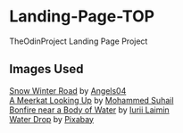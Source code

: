 # Landing-Page-TOP
TheOdinProject Landing Page Project

## Images Used

[Snow Winter Road](images/air.jpg) by [Angels04](https://pixabay.com/users/angels04-12654970/)  
[A Meerkat Looking Up](images/earth.jpg) by [Mohammed Suhail](https://www.pexels.com/@msuhailvpk/)  
[Bonfire near a Body of Water](images/fire.jpg) by [Iurii Laimin](https://www.pexels.com/@iurii-laimin-78973777/)  
[Water Drop](images/water.jpg) by [Pixabay](https://www.pexels.com/@pixabay/)
